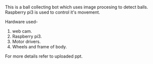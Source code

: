 This is a ball collecting bot which uses image procesing to detect balls.
Raspberry pi3 is used to control it's movement.


Hardware used-
1. web cam.
2. Raspberry pi3.
3. Motor drivers.
4. Wheels and frame of body.


For more details refer to uploaded ppt.
